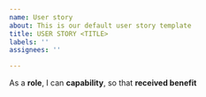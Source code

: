 ```yaml
---
name: User story
about: This is our default user story template
title: USER STORY <TITLE>
labels: ''
assignees: ''

---
```


As a **role**, I can **capability**, so that **received benefit**
